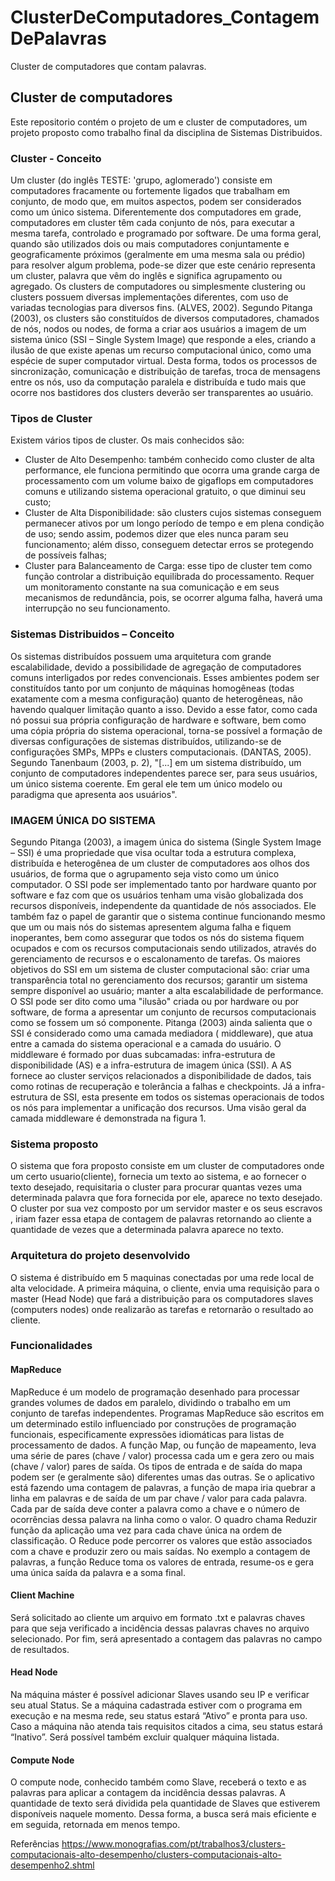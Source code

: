 # ClusterDeComputadores_ContagemDePalavras
Cluster de computadores que contam palavras.

## Cluster de computadores
Este repositorio contém o projeto de um e cluster de computadores, um projeto proposto como trabalho final da disciplina de Sistemas Distribuidos.

### Cluster - Conceito
Um cluster (do inglês TESTE: 'grupo, aglomerado') consiste em computadores fracamente ou fortemente ligados que trabalham em conjunto, de modo que, em muitos aspectos, podem ser considerados como um único sistema. Diferentemente dos computadores em grade, computadores em cluster têm cada conjunto de nós, para executar a mesma tarefa, controlado e programado por software.
De uma forma geral, quando são utilizados dois ou mais computadores conjuntamente e geograficamente próximos (geralmente em uma mesma sala ou prédio) para resolver algum problema, pode-se dizer que este cenário representa um cluster, palavra que vêm do inglês e significa agrupamento ou agregado. Os clusters de computadores ou simplesmente clustering ou clusters possuem diversas implementações diferentes, com uso de variadas tecnologias para diversos fins. (ALVES, 2002).
Segundo Pitanga (2003), os clusters são constituídos de diversos computadores, chamados de nós, nodos ou nodes, de forma a criar aos usuários a imagem de um sistema único (SSI – Single System Image) que responde a eles, criando a ilusão de que existe apenas um recurso computacional único, como uma espécie de super computador virtual. Desta forma, todos os processos de sincronização, comunicação e distribuição de tarefas, troca de mensagens entre os nós, uso da computação paralela e distribuída e tudo mais que ocorre nos bastidores dos clusters deverão ser transparentes ao usuário.

### Tipos de Cluster
Existem vários tipos de cluster. Os mais conhecidos são:
* Cluster de Alto Desempenho: também conhecido como cluster de alta performance, ele funciona permitindo que ocorra uma grande carga de processamento com um volume baixo de gigaflops em computadores comuns e utilizando sistema operacional gratuito, o que diminui seu custo;
* Cluster de Alta Disponibilidade: são clusters cujos sistemas conseguem permanecer ativos por um longo período de tempo e em plena condição de uso; sendo assim, podemos dizer que eles nunca param seu funcionamento; além disso, conseguem detectar erros se protegendo de possíveis falhas;
* Cluster para Balanceamento de Carga: esse tipo de cluster tem como função controlar a distribuição equilibrada do processamento. Requer um monitoramento constante na sua comunicação e em seus mecanismos de redundância, pois, se ocorrer alguma falha, haverá uma interrupção no seu funcionamento.

### Sistemas Distribuidos – Conceito
Os sistemas distribuídos possuem uma arquitetura com grande escalabilidade, devido a possibilidade de agregação de computadores comuns interligados por redes convencionais. Esses ambientes podem ser constituídos tanto por um conjunto de máquinas homogêneas (todas exatamente com a mesma configuração) quanto de heterogêneas, não havendo qualquer limitação quanto a isso. Devido a esse fator, como cada nó possui sua própria configuração de hardware e software, bem como uma cópia própria do sistema operacional, torna-se possível a formação de diversas configurações de sistemas distribuídos, utilizando-se de configurações SMPs, MPPs e clusters computacionais. (DANTAS, 2005).
Segundo Tanenbaum (2003, p. 2), "[...] em um sistema distribuído, um conjunto de computadores independentes parece ser, para seus usuários, um único sistema coerente. Em geral ele tem um único modelo ou paradigma que apresenta aos usuários".

### IMAGEM ÚNICA DO SISTEMA
Segundo Pitanga (2003), a imagem única do sistema (Single System Image – SSI) é uma propriedade que visa ocultar toda a estrutura complexa, distribuída e heterogênea de um cluster de computadores aos olhos dos usuários, de forma que o agrupamento seja visto como um único computador. O SSI pode ser implementado tanto por hardware quanto por software e faz com que os usuários tenham uma visão globalizada dos recursos disponíveis, independente da quantidade de nós associados. Ele também faz o papel de garantir que o sistema continue funcionando mesmo que um ou mais nós do sistemas apresentem alguma falha e fiquem inoperantes, bem como assegurar que todos os nós do sistema fiquem ocupados e com os recursos computacionais sendo utilizados, através do gerenciamento de recursos e o escalonamento de tarefas.
Os maiores objetivos do SSI em um sistema de cluster computacional são: criar uma transparência total no gerenciamento dos recursos; garantir um sistema sempre disponível ao usuário; manter a alta escalabilidade de performance. O SSI pode ser dito como uma "ilusão" criada ou por hardware ou por software, de forma a apresentar um conjunto de recursos computacionais como se fossem um só componente.
Pitanga (2003) ainda salienta que o SSI é considerado como uma camada mediadora ( middleware), que atua entre a camada do sistema operacional e a camada do usuário. O middleware é formado por duas subcamadas: infra-estrutura de disponibilidade (AS) e a infra-estrutura de imagem única (SSI). A AS fornece ao cluster serviços relacionados a disponibilidade de dados, tais como rotinas de recuperação e tolerância a falhas e checkpoints. Já a infra-estrutura de SSI, esta presente em todos os sistemas operacionais de todos os nós para implementar a unificação dos recursos. Uma visão geral da camada middleware é demonstrada na figura 1.
 
### Sistema proposto
O sistema que fora proposto consiste em um cluster de computadores onde um certo usuario(cliente), fornecia um texto ao sistema, e ao fornecer o texto desejado, requisitaria o cluster para procurar quantas vezes uma determinada palavra que fora fornecida por ele, aparece no texto desejado. O cluster por sua vez composto por um servidor master e os seus escravos , iriam fazer essa etapa de contagem de palavras retornando ao cliente a quantidade de vezes que a determinada palavra aparece no texto.

### Arquitetura do projeto desenvolvido
O sistema é distribuído em 5 maquinas conectadas por uma rede local de alta velocidade. A primeira máquina, o cliente, envia uma requisição para o master (Head Node) que fará a distribuição para os computadores slaves (computers nodes) onde realizarão as tarefas e retornarão o resultado ao cliente.
### Funcionalidades
#### MapReduce
MapReduce é um modelo de programação desenhado para processar grandes volumes de dados em paralelo, dividindo o trabalho em um conjunto de tarefas independentes. Programas MapReduce são escritos em um determinado estilo influenciado por construções de programação funcionais, especificamente expressões idiomáticas para listas de processamento de dados.
A função Map, ou função de mapeamento, leva uma série de pares (chave / valor) processa cada um e gera zero ou mais (chave / valor) pares de saída. Os tipos de entrada e de saída do mapa podem ser (e geralmente são) diferentes umas das outras. Se o aplicativo está fazendo uma contagem de palavras, a função de mapa iria quebrar a linha em palavras e de saída de um par chave / valor para cada palavra. Cada par de saída deve conter a palavra como a chave e o número de ocorrências dessa palavra na linha como o valor. O quadro chama Reduzir função da aplicação uma vez para cada chave única na ordem de classificação.
O Reduce pode percorrer os valores que estão associados com a chave e produzir zero ou mais saídas. No exemplo a contagem de palavras, a função Reduce toma os valores de entrada, resume-os e gera uma única saída da palavra e a soma final.

#### Client Machine
Será solicitado ao cliente um arquivo em formato .txt e palavras chaves para que seja verificado a incidência dessas palavras chaves no arquivo selecionado. Por fim, será apresentado a contagem das palavras no campo de resultados.

#### Head Node
Na máquina máster é possível adicionar Slaves usando seu IP e verificar seu atual Status. Se a máquina cadastrada estiver com o programa em execução e na mesma rede, seu status estará “Ativo” e pronta para uso. Caso a máquina não atenda tais requisitos citados a cima, seu status estará “Inativo”. Será possível também excluir qualquer máquina listada.

#### Compute Node
O compute node, conhecido também como Slave, receberá o texto e as palavras para aplicar a contagem da incidência dessas palavras. A quantidade de texto será dividida pela quantidade de Slaves que estiverem disponíveis naquele momento. Dessa forma, a busca será mais eficiente e em seguida, retornada em menos tempo.
 

Referências
https://www.monografias.com/pt/trabalhos3/clusters-computacionais-alto-desempenho/clusters-computacionais-alto-desempenho2.shtml



